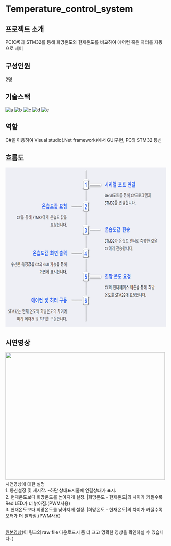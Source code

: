 # Temperature_control_system
## 프로젝트 소개
PC(C#)과 STM32를 통해 희망온도와 현재온도를 비교하여 에어컨 혹은 히터를 자동으로 제어
## 구성인원
2명
## 기술스택
![a](https://img.shields.io/badge/C-00599C?style=for-the-badge&logo=cpp&logoColor=white) ![b](https://img.shields.io/badge/STM32-03234B?style=for-the-badge&logo=stmicroelectronics&logoColor=white) ![c](https://img.shields.io/badge/C%23-03234B?style=for-the-badge&logo=C%23&logoColor=white) ![d](https://img.shields.io/badge/Visual_Studio-FF6F00?style=for-the-badge&logo=visual%20studio%20code&logoColor=white) ![e](https://img.shields.io/badge/.Net_framework-FF6F00?style=for-the-badge&logo=.Net_framework&logoColor=white)  
## 역할
C#을 이용하여 Visual studio(.Net framework)에서 GUI구현, PC와 STM32 통신
## 흐름도
<img src="./image_video/temperature_flow.png" width=800 height=500>

## 시연영상
<img src="./image_video/Tem_Con_Sys.gif" width=500 height=400>
시연영상에 대한 설명<br/>
1. 통신설정 및 재시작. -하단 상태표시줄에 연결상태가 표시.<br/>
2. 현재온도보다 희망온도를 높아지게 설정. |희망온도 - 현재온도|의 차이가 커질수록 Red LED가 더 밝아짐.(PWM사용)<br/>
3. 현재온도보다 희망온도를 낮아지게 설정. |희망온도 - 현재온도|의 차이가 커질수록 모터가 더 빨라짐.(PWM사용)<br/>
<br/>

[원본영상](https://github.com/BrotherHwan/Temperature_control_system/blob/main/image_video/Tem_Con_Sys.mp4)(이 링크의 raw file 다운로드시 좀 더 크고 명확한 영상을 확인하실 수 있습니다. )

